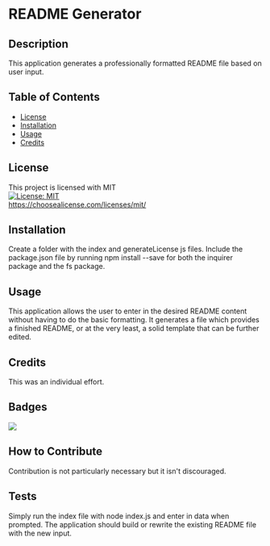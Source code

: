 # README Generator

## Description
This application generates a professionally formatted README file based on user input.

## Table of Contents
- [License](#license)
- [Installation](#installation)
- [Usage](#usage)
- [Credits](#credits)
## License
This project is licensed with MIT <br>
[![License: MIT](https://img.shields.io/badge/License-MIT-yellow.svg)](https://opensource.org/licenses/MIT) <br>
https://choosealicense.com/licenses/mit/
## Installation
Create a folder with the index and generateLicense js files. Include the package.json file by running npm install <package> --save for both the inquirer package and the fs package.
## Usage
This application allows the user to enter in the desired README content without having to do the basic formatting. It generates a file which provides a finished README, or at the very least, a solid template that can be further edited.
## Credits
This was an individual effort.
## Badges
[<img src="https://img.shields.io/badge/LeviSchwartzberg-Developer-green">](https://shields.io/)
## How to Contribute
Contribution is not particularly necessary but it isn't discouraged.
## Tests
Simply run the index file with node index.js and enter in data when prompted. The application should build or rewrite the existing README file with the new input.
